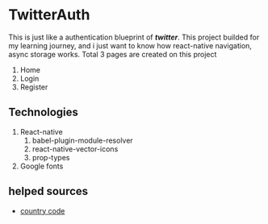 # TwitterAuth 
This is just like a authentication blueprint of ***twitter***. This project builded for my learning journey, and i just want to know how react-native navigation, async storage works. Total 3 pages are created on this project
1. Home
2. Login
3. Register

## Technologies
1. React-native
   1. babel-plugin-module-resolver 
   2. react-native-vector-icons
   3. prop-types
2. Google fonts

## helped sources
- [country code](https://www.naroju.com/create-your-own-phone-number-input-in-react-native/)